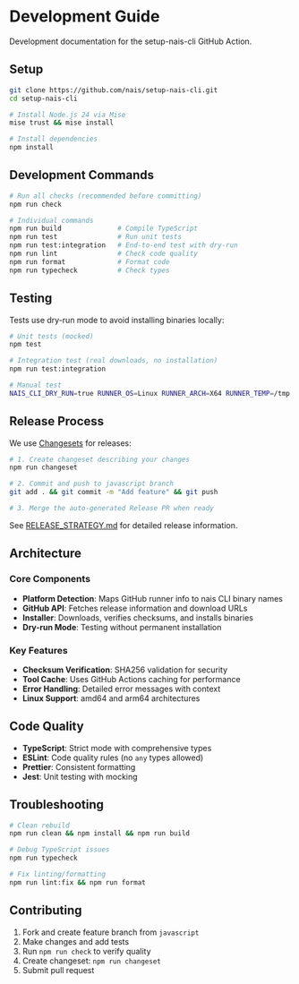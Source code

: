 # Development Guide

Development documentation for the setup-nais-cli GitHub Action.

## Setup

```bash
git clone https://github.com/nais/setup-nais-cli.git
cd setup-nais-cli

# Install Node.js 24 via Mise
mise trust && mise install

# Install dependencies
npm install
```

## Development Commands

```bash
# Run all checks (recommended before committing)
npm run check

# Individual commands
npm run build              # Compile TypeScript
npm run test               # Run unit tests
npm run test:integration   # End-to-end test with dry-run
npm run lint               # Check code quality
npm run format             # Format code
npm run typecheck          # Check types
```

## Testing

Tests use dry-run mode to avoid installing binaries locally:

```bash
# Unit tests (mocked)
npm test

# Integration test (real downloads, no installation)
npm run test:integration

# Manual test
NAIS_CLI_DRY_RUN=true RUNNER_OS=Linux RUNNER_ARCH=X64 RUNNER_TEMP=/tmp INPUT_VERSION=latest node dist/index.js
```

## Release Process

We use [Changesets](https://github.com/changesets/changesets) for releases:

```bash
# 1. Create changeset describing your changes
npm run changeset

# 2. Commit and push to javascript branch
git add . && git commit -m "Add feature" && git push

# 3. Merge the auto-generated Release PR when ready
```

See [RELEASE_STRATEGY.md](RELEASE_STRATEGY.md) for detailed release information.

## Architecture

### Core Components

- **Platform Detection**: Maps GitHub runner info to nais CLI binary names
- **GitHub API**: Fetches release information and download URLs
- **Installer**: Downloads, verifies checksums, and installs binaries
- **Dry-run Mode**: Testing without permanent installation

### Key Features

- **Checksum Verification**: SHA256 validation for security
- **Tool Cache**: Uses GitHub Actions caching for performance
- **Error Handling**: Detailed error messages with context
- **Linux Support**: amd64 and arm64 architectures

## Code Quality

- **TypeScript**: Strict mode with comprehensive types
- **ESLint**: Code quality rules (no `any` types allowed)
- **Prettier**: Consistent formatting
- **Jest**: Unit testing with mocking

## Troubleshooting

```bash
# Clean rebuild
npm run clean && npm install && npm run build

# Debug TypeScript issues
npm run typecheck

# Fix linting/formatting
npm run lint:fix && npm run format
```

## Contributing

1. Fork and create feature branch from `javascript`
2. Make changes and add tests
3. Run `npm run check` to verify quality
4. Create changeset: `npm run changeset`
5. Submit pull request
